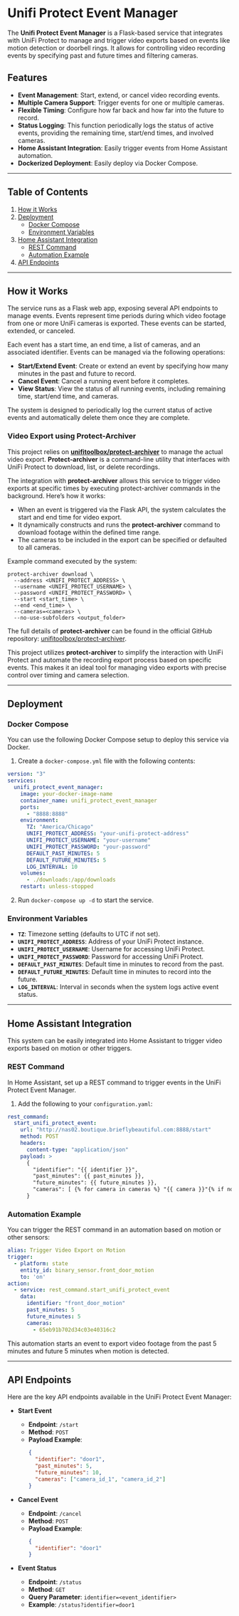 # Unifi Protect Event Manager

The **Unifi Protect Event Manager** is a Flask-based service that integrates with UniFi Protect to manage and trigger video exports based on events like motion detection or doorbell rings. It allows for controlling video recording events by specifying past and future times and filtering cameras. 

## Features

- **Event Management**: Start, extend, or cancel video recording events.
- **Multiple Camera Support**: Trigger events for one or multiple cameras.
- **Flexible Timing**: Configure how far back and how far into the future to record.
- **Status Logging**: This function periodically logs the status of active events, providing the remaining time, start/end times, and involved cameras.
- **Home Assistant Integration**: Easily trigger events from Home Assistant automation.
- **Dockerized Deployment**: Easily deploy via Docker Compose.

---

## Table of Contents
1. [How it Works](#how-it-works)
2. [Deployment](#deployment)
    - [Docker Compose](#docker-compose)
    - [Environment Variables](#environment-variables)
3. [Home Assistant Integration](#home-assistant-integration)
    - [REST Command](#rest-command)
    - [Automation Example](#automation-example)
4. [API Endpoints](#api-endpoints)

---

## How it Works

The service runs as a Flask web app, exposing several API endpoints to manage events. Events represent time periods during which video footage from one or more UniFi cameras is exported. These events can be started, extended, or canceled.

Each event has a start time, an end time, a list of cameras, and an associated identifier. Events can be managed via the following operations:
- **Start/Extend Event**: Create or extend an event by specifying how many minutes in the past and future to record.
- **Cancel Event**: Cancel a running event before it completes.
- **View Status**: View the status of all running events, including remaining time, start/end time, and cameras.

The system is designed to periodically log the current status of active events and automatically delete them once they are complete.

### Video Export using Protect-Archiver

This project relies on [**unifitoolbox/protect-archiver**](https://github.com/unifi-toolbox/protect-archiver) to manage the actual video export. **Protect-archiver** is a command-line utility that interfaces with UniFi Protect to download, list, or delete recordings.

The integration with **protect-archiver** allows this service to trigger video exports at specific times by executing protect-archiver commands in the background. Here’s how it works:

- When an event is triggered via the Flask API, the system calculates the start and end time for video export.
- It dynamically constructs and runs the **protect-archiver** command to download footage within the defined time range.
- The cameras to be included in the export can be specified or defaulted to all cameras.
  
Example command executed by the system:
```
protect-archiver download \
  --address <UNIFI_PROTECT_ADDRESS> \
  --username <UNIFI_PROTECT_USERNAME> \
  --password <UNIFI_PROTECT_PASSWORD> \
  --start <start_time> \
  --end <end_time> \
  --cameras=<cameras> \
  --no-use-subfolders <output_folder>
```

The full details of **protect-archiver** can be found in the official GitHub repository: [unifitoolbox/protect-archiver](https://github.com/unifi-toolbox/protect-archiver).

This project utilizes **protect-archiver** to simplify the interaction with UniFi Protect and automate the recording export process based on specific events. This makes it an ideal tool for managing video exports with precise control over timing and camera selection.

---

## Deployment

### Docker Compose

You can use the following Docker Compose setup to deploy this service via Docker.

1. Create a `docker-compose.yml` file with the following contents:

```yaml
version: "3"
services:
  unifi_protect_event_manager:
    image: your-docker-image-name
    container_name: unifi_protect_event_manager
    ports:
      - "8888:8888"
    environment:
      TZ: "America/Chicago"
      UNIFI_PROTECT_ADDRESS: "your-unifi-protect-address"
      UNIFI_PROTECT_USERNAME: "your-username"
      UNIFI_PROTECT_PASSWORD: "your-password"
      DEFAULT_PAST_MINUTES: 5
      DEFAULT_FUTURE_MINUTES: 5
      LOG_INTERVAL: 10
    volumes:
      - ./downloads:/app/downloads
    restart: unless-stopped
```

2. Run `docker-compose up -d` to start the service.

### Environment Variables

- **`TZ`**: Timezone setting (defaults to UTC if not set).
- **`UNIFI_PROTECT_ADDRESS`**: Address of your UniFi Protect instance.
- **`UNIFI_PROTECT_USERNAME`**: Username for accessing UniFi Protect.
- **`UNIFI_PROTECT_PASSWORD`**: Password for accessing UniFi Protect.
- **`DEFAULT_PAST_MINUTES`**: Default time in minutes to record from the past.
- **`DEFAULT_FUTURE_MINUTES`**: Default time in minutes to record into the future.
- **`LOG_INTERVAL`**: Interval in seconds when the system logs active event status.

---

## Home Assistant Integration

This system can be easily integrated into Home Assistant to trigger video exports based on motion or other triggers.

### REST Command

In Home Assistant, set up a REST command to trigger events in the UniFi Protect Event Manager.

1. Add the following to your `configuration.yaml`:

```yaml
rest_command:
  start_unifi_protect_event:
    url: "http://nas02.boutique.brieflybeautiful.com:8888/start"
    method: POST
    headers:
      content-type: "application/json"
    payload: >
      {
        "identifier": "{{ identifier }}",
        "past_minutes": {{ past_minutes }},
        "future_minutes": {{ future_minutes }},
        "cameras": [ {% for camera in cameras %} "{{ camera }}"{% if not loop.last %}, {% endif %}{% endfor %} ]
      }
```

### Automation Example

You can trigger the REST command in an automation based on motion or other sensors:

```yaml
alias: Trigger Video Export on Motion
trigger:
  - platform: state
    entity_id: binary_sensor.front_door_motion
    to: 'on'
action:
  - service: rest_command.start_unifi_protect_event
    data:
      identifier: "front_door_motion"
      past_minutes: 5
      future_minutes: 5
      cameras:
        - 65eb91b702d34c03e40316c2
```

This automation starts an event to export video footage from the past 5 minutes and future 5 minutes when motion is detected.

---

## API Endpoints

Here are the key API endpoints available in the UniFi Protect Event Manager:

- **Start Event**
  - **Endpoint**: `/start`
  - **Method**: `POST`
  - **Payload Example**:
    ```json
    {
      "identifier": "door1",
      "past_minutes": 5,
      "future_minutes": 10,
      "cameras": ["camera_id_1", "camera_id_2"]
    }
    ```
  
- **Cancel Event**
  - **Endpoint**: `/cancel`
  - **Method**: `POST`
  - **Payload Example**:
    ```json
    {
      "identifier": "door1"
    }
    ```

- **Event Status**
  - **Endpoint**: `/status`
  - **Method**: `GET`
  - **Query Parameter**: `identifier=<event_identifier>`
  - **Example**: `/status?identifier=door1`

